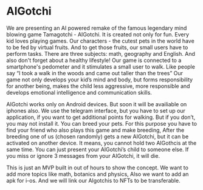 # AIGotchi
We are presenting an AI powered remake of the famous legendary mind blowing game Tamagotchi - AIGotchi.
It is created not only for fun. Every kid loves playing games. Our characters - the cutest pets in the world have to be fed by virtual fruits. And to get those fruits, our small users have to perform tasks.
There are three subjects: math, geography and English.
And also don't forget about a healthy lifestyle! Our game is connected to a smartphone's pedometer and it stimulates a small user to walk. Like people say “I took a walk in the woods and came out taller than the trees”
Our game not only develops your kid’s mind and body, but forms responsibility for another being, makes the child less aggressive, more responsible and develops emotional intelligence and communication skills.

AIGotchi works only on Android devices. But soon it will be availiable on iphones also. 
We use the telegram interface, but you have to set up our application, if you want to get additional points for walking. But if you don’t, you may not install it. 
You can breed your pets. For this purpose you have to find your friend who also plays this game and make breeding, After the breeding one of us (chosen randomly) gets a new AIGotchi, but it can be activated on another device. It means, you cannot hold two AIGothcis at the same time. You can just present your AIGotchi’s child to someone else. 
If you miss or ignore 3 messages from your AIGotchi, it will die. 

This is just an MVP built in out of hours to show the concept. We want to add more topics like math, botanics and physics, Also we want to add an apk for i-os. And we will link our AIgotchis to NFTs to be transferable.  

